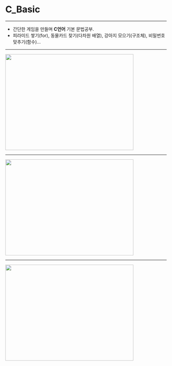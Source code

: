 # C_Basic

***

- 간단한 게임을 만들며 **C언어** 기본 문법공부.
- 피라미드 쌓기(for), 동물카드 찾기(다차원 배열), 강아지 모으기(구조체), 비밀번호맞추기(함수)...

***

<img src = "https://user-images.githubusercontent.com/80504740/112957891-dcb8c180-917c-11eb-978e-4bb7e274935b.png" width="400px" height="300px">

***

<img src = "https://user-images.githubusercontent.com/80504740/112957898-de828500-917c-11eb-858a-3e900b97acf3.png" width="400px" height="300px">

***

<img src = "https://user-images.githubusercontent.com/80504740/112957904-e04c4880-917c-11eb-9075-50a082d66a69.png" width="400px" height="300px">




